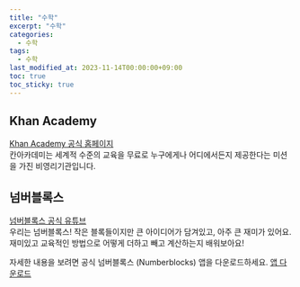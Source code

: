 ```yaml
---
title: "수학"
excerpt: "수학"
categories:
  - 수학
tags:
  - 수학
last_modified_at: 2023-11-14T00:00:00+09:00
toc: true
toc_sticky: true
---
```


## Khan Academy
[Khan Academy 공식 홈페이지](https://ko.khanacademy.org/)  
칸아카데미는 세계적 수준의 교육을 무료로 누구에게나 어디에서든지 제공한다는 미션을 가진 비영리기관입니다.

## 넘버블록스
[넘버블록스 공식 유튜브](https://m.youtube.com/@numberblocks_kr)  
우리는 넘버블록스! 작은 블록들이지만 큰 아이디어가 담겨있고, 아주 큰 재미가 있어요. 재미있고 교육적인 방법으로 어떻게 더하고 빼고 계산하는지 배워보아요!  
  
자세한 내용을 보려면 공식 넘버블록스 (Numberblocks) 앱을 다운로드하세요.
[앱 다운로드](https://www.learningblocks.tv/numberblocks/apps)
